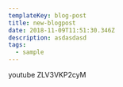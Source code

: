 ```yaml
---
templateKey: blog-post
title: new-blogpost
date: 2018-11-09T11:51:30.346Z
description: asdasdasd
tags:
  - sample
---
```

youtube ZLV3VKP2cyM
